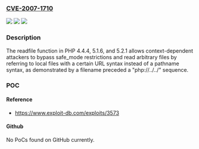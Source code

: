 ### [CVE-2007-1710](https://cve.mitre.org/cgi-bin/cvename.cgi?name=CVE-2007-1710)
![](https://img.shields.io/static/v1?label=Product&message=n%2Fa&color=blue)
![](https://img.shields.io/static/v1?label=Version&message=n%2Fa&color=blue)
![](https://img.shields.io/static/v1?label=Vulnerability&message=n%2Fa&color=brighgreen)

### Description

The readfile function in PHP 4.4.4, 5.1.6, and 5.2.1 allows context-dependent attackers to bypass safe_mode restrictions and read arbitrary files by referring to local files with a certain URL syntax instead of a pathname syntax, as demonstrated by a filename preceded a "php://../../" sequence.

### POC

#### Reference
- https://www.exploit-db.com/exploits/3573

#### Github
No PoCs found on GitHub currently.

